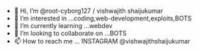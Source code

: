 - 👋 Hi, I’m @root-cyborg127 / vishwajith shaijukumar
- 👀 I’m interested in ...coding,web-development,exploits,BOTS
- 🌱 I’m currently learning ...webdev
- 💞️ I’m looking to collaborate on ...BOTS
- 📫 How to reach me ...  INSTAGRAM @vishwajithshaijukumar 

<!---
root-cyborg127/root-cyborg127 is a ✨ special ✨ repository because its `README.md` (this file) appears on your GitHub profile.
You can click the Preview link to take a look at your changes.
--->
